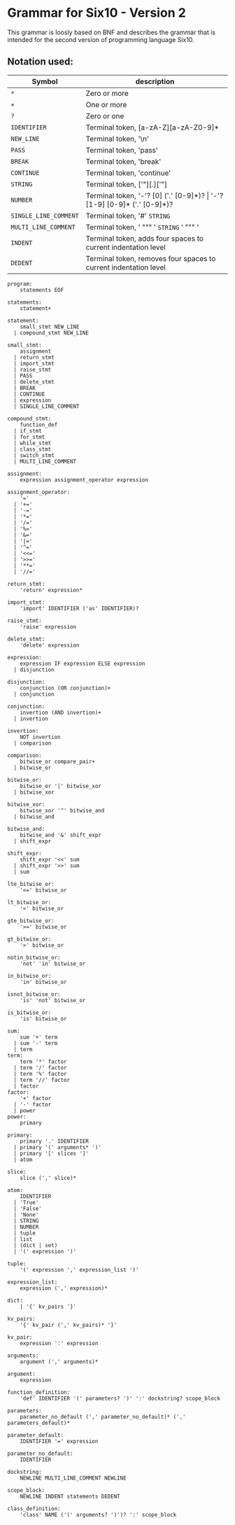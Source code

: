 # Grammar for Six10 - Version 2

This grammar is loosly based on BNF and describes the grammar that is intended for the second version of programming language Six10.

## Notation used:
|Symbol       |description |
|-------------|------------|
|`*`          |Zero or more|
|`+`          |One or more|
|`?`          |Zero or one|
|`IDENTIFIER` |Terminal token, [a-zA-Z][a-zA-Z0-9]*|
|`NEW_LINE`   |Terminal token, '\n'|
|`PASS`       |Terminal token, 'pass'|
|`BREAK`      |Terminal token, 'break'|
|`CONTINUE`   |Terminal token, 'continue'|
|`STRING`     |Terminal token, ['"][.]['"]|
|`NUMBER`     |Terminal token, '-'? [0] ('.' [0-9]\*)?  \|  '-'? [1-9] [0-9]* ('.' [0-9]\*)? |
|`SINGLE_LINE_COMMENT`|Terminal token, '#' `STRING`|
|`MULTI_LINE_COMMENT`|Terminal token, ' """ ' `STRING` ' """ '|
|`INDENT`|Terminal token, adds four spaces to current indentation level|
|`DEDENT`|Terminal token, removes four spaces to current indentation level|


```
program: 
    statements EOF

statements: 
    statement+

statement: 
    small_stmt NEW_LINE
  | compound_stmt NEW_LINE

small_stmt:
    assignment
  | return_stmt
  | import_stmt
  | raise_stmt
  | PASS
  | delete_stmt
  | BREAK
  | CONTINUE
  | expression
  | SINGLE_LINE_COMMENT

compound_stmt:
    function_def
  | if_stmt
  | for_stmt
  | while_stmt
  | class_stmt
  | switch_stmt
  | MULTI_LINE_COMMENT

assignment:
    expression assignment_operator expression

assignment_operator:
    '='
  | '+='
  | '-='
  | '*='
  | '/='
  | '%='
  | '&='
  | '|='
  | '^='
  | '<<='
  | '>>='
  | '**='
  | '//='

return_stmt:
    'return' expression*

import_stmt:
    'import' IDENTIFIER ('as' IDENTIFIER)?

raise_stmt:
    'raise' expression

delete_stmt:
    'delete' expression
   
expression:
    expression IF expression ELSE expression
  | disjunction

disjunction:
    conjunction (OR conjunction)+
  | conjunction

conjunction:
    invertion (AND invertion)+
  | invertion

invertion:
    NOT invertion
  | comparison

comparison:
    bitwise_or compare_pair+
  | bitwise_or

bitwise_or:
    bitwise_or '|' bitwise_xor 
  | bitwise_xor

bitwise_xor:
    bitwise_xor '^' bitwise_and 
  | bitwise_and

bitwise_and:
    bitwise_and '&' shift_expr 
  | shift_expr

shift_expr:
    shift_expr '<<' sum 
  | shift_expr '>>' sum 
  | sum

lte_bitwise_or: 
    '<=' bitwise_or 

lt_bitwise_or: 
    '<' bitwise_or 

gte_bitwise_or: 
    '>=' bitwise_or 

gt_bitwise_or: 
    '>' bitwise_or 

notin_bitwise_or: 
    'not' 'in' bitwise_or 

in_bitwise_or: 
    'in' bitwise_or 

isnot_bitwise_or: 
    'is' 'not' bitwise_or 

is_bitwise_or: 
    'is' bitwise_or

sum:
    sum '+' term 
  | sum '-' term 
  | term
term:
    term '*' factor 
  | term '/' factor 
  | term '%' factor 
  | term '//' factor
  | factor
factor:
    '+' factor 
  | '-' factor 
  | power
power:
    primary

primary:
    primary '.' IDENTIFIER 
  | primary '(' arguments* ')' 
  | primary '[' slices ']' 
  | atom

slice:
    slice (',' slice)*

atom:
    IDENTIFIER
  | 'True'
  | 'False'
  | 'None'
  | STRING
  | NUMBER
  | tuple
  | list
  | (dict | set)
  | '(' expression ')'

tuple:
    '(' expression ',' expression_list ')'

expression_list:
    expression (',' expression)*

dict:
    | '{' kv_pairs '}' 

kv_pairs:
    '{' kv_pair (',' kv_pairs)* '}'

kv_pair:
    expression ':' expression

arguments:
    argument (',' arguments)* 

argument:
    expression

function_definition:
    'def' IDENTIFIER '(' parameters? ')' ':' dockstring? scope_block

parameters:
    parameter_no_default (',' parameter_no_default)* (',' parameters_default)*

parameter_default:
    IDENTIFIER '=' expression

parameter_no_default:
    IDENTIFIER

dockstring:
    NEWLINE MULTI_LINE_COMMENT NEWLINE

scope_block:
    NEWLINE INDENT statements DEDENT

class_definition:
    'class' NAME ('(' arguments? ')')? ':' scope_block 

```